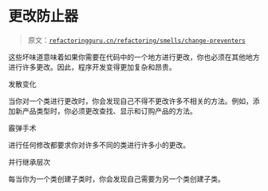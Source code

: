 # 更改防止器

> 原文：[`refactoringguru.cn/refactoring/smells/change-preventers`](https://refactoringguru.cn/refactoring/smells/change-preventers)

这些坏味道意味着如果你需要在代码中的一个地方进行更改，你也必须在其他地方进行许多更改。因此，程序开发变得更加复杂和昂贵。

发散变化

当你对一个类进行更改时，你会发现自己不得不更改许多不相关的方法。例如，添加新产品类型时，你必须更改查找、显示和订购产品的方法。

霰弹手术

进行任何修改都要求你对许多不同的类进行许多小的更改。

并行继承层次

每当你为一个类创建子类时，你会发现自己需要为另一个类创建子类。
